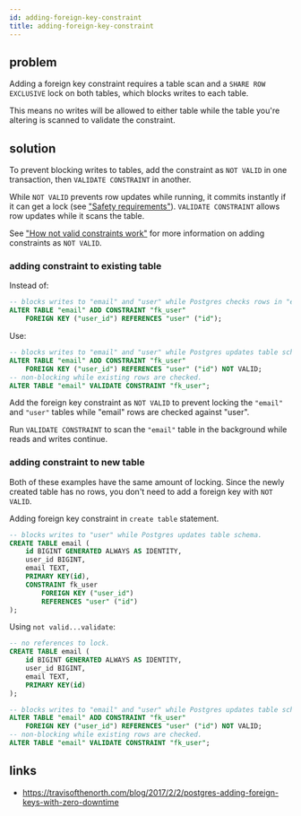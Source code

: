 ```yaml
---
id: adding-foreign-key-constraint
title: adding-foreign-key-constraint
---
```


## problem

Adding a foreign key constraint requires a table scan and a `SHARE ROW EXCLUSIVE` lock on both tables, which blocks writes to each table.

This means no writes will be allowed to either table while the table you're altering is scanned to validate the constraint.

## solution

To prevent blocking writes to tables, add the constraint as `NOT VALID` in one transaction, then `VALIDATE CONSTRAINT` in another.

While `NOT VALID` prevents row updates while running, it commits instantly if it can get a lock (see ["Safety requirements"](./safe_migrations.md#safety-requirements)). `VALIDATE CONSTRAINT` allows row updates while it scans
the table.

See ["How not valid constraints work"](constraint-missing-not-valid.md#how-not-valid-validate-works) for more information on adding constraints as `NOT VALID`.

### adding constraint to existing table

Instead of:

```sql
-- blocks writes to "email" and "user" while Postgres checks rows in "email" have user_id mapping to "user".id (slow)
ALTER TABLE "email" ADD CONSTRAINT "fk_user"
    FOREIGN KEY ("user_id") REFERENCES "user" ("id");
```

Use:

```sql
-- blocks writes to "email" and "user" while Postgres updates table schema (fast)
ALTER TABLE "email" ADD CONSTRAINT "fk_user"
    FOREIGN KEY ("user_id") REFERENCES "user" ("id") NOT VALID;
-- non-blocking while existing rows are checked.
ALTER TABLE "email" VALIDATE CONSTRAINT "fk_user";
```

Add the foreign key constraint as `NOT VALID` to prevent locking the `"email"` and `"user"` tables while "email" rows are checked against "user".

Run `VALIDATE CONSTRAINT` to scan the `"email"` table in the background while reads and writes continue.

### adding constraint to new table

Both of these examples have the same amount of locking. Since the newly created table has no rows, you don't need to add a foreign key with `NOT VALID`. 

Adding foreign key constraint in `create table` statement.

```sql
-- blocks writes to "user" while Postgres updates table schema.
CREATE TABLE email (
    id BIGINT GENERATED ALWAYS AS IDENTITY,
    user_id BIGINT,
    email TEXT,
    PRIMARY KEY(id),
    CONSTRAINT fk_user
        FOREIGN KEY ("user_id")
        REFERENCES "user" ("id")
);
```

Using `not valid...validate`:

```sql
-- no references to lock.
CREATE TABLE email (
    id BIGINT GENERATED ALWAYS AS IDENTITY,
    user_id BIGINT,
    email TEXT,
    PRIMARY KEY(id)
);

-- blocks writes to "email" and "user" while Postgres updates table schema (fast)
ALTER TABLE "email" ADD CONSTRAINT "fk_user"
    FOREIGN KEY ("user_id") REFERENCES "user" ("id") NOT VALID;
-- non-blocking while existing rows are checked.
ALTER TABLE "email" VALIDATE CONSTRAINT "fk_user";
```

## links

- https://travisofthenorth.com/blog/2017/2/2/postgres-adding-foreign-keys-with-zero-downtime
